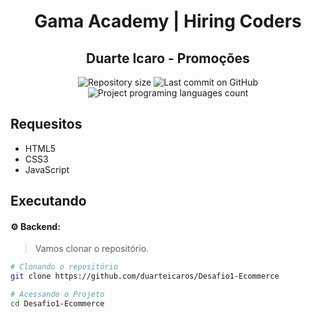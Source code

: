 <h1 align="center">Gama Academy | Hiring Coders</h1>
<h2 align="center">Duarte Icaro - Promoções</h2>

<p align="center">
  <img alt="Repository size" src="https://img.shields.io/github/repo-size/duarteicaros/Desafio1-Ecommerce?color=blue">
  <img alt="Last commit on GitHub" src="https://img.shields.io/github/last-commit/duarteicaros/Desafio1-Ecommerce?color=blue">
  <img alt="Project programing languages count" src="https://img.shields.io/github/languages/count/duarteicaros/Desafio1-Ecommerce?color=blue">
</p>


## Requesitos

<ul>
    <li>HTML5</li>
    <li>CSS3</li>    
    <li>JavaScript</li>
</ul>

## Executando

#### :gear: Backend:
> Vamos clonar o repositório.
```sh
# Clonando o repositório
git clone https://github.com/duarteicaros/Desafio1-Ecommerce

# Acessando o Projeto
cd Desafio1-Ecommerce

```
